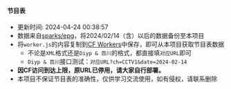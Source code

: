 #### 节目表
* 更新时间: 2024-04-24 00:38:57
* 数据来自[sparks/epg](https://github.com/sparkssssssssss/epg)，将2024/02/14（含）以后的数据备份至本项目
* 将`worker.js`的内容复制到[CF Workers](https://workers.cloudflare.com/)中保存，即可从本项目获取节目表数据
  - 不论是`XML`格式还是`Diyp & 百川`的格式，都直接填`对应URL`即可
  - `Diyp & 百川`接口测试：`对应URL?ch=CCTV1&date=2024-02-14`
* **因CF访问到达上限，原URL已停用，请大家自行部署。**
* 本项目不保证节目表的准确性，仅供学习交流使用，如有侵权，请联系删除
